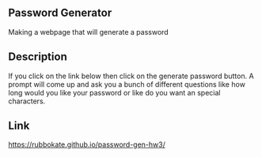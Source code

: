 ## Password Generator

Making a webpage that will generate a password

## Description

If you click on the link below then click on the generate password button. A prompt will come up and ask you a bunch of different questions like how long would you like your password or like do you want an special characters.

## Link

https://rubbokate.github.io/password-gen-hw3/

